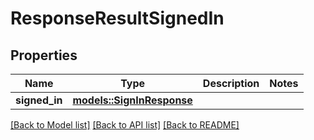 # ResponseResultSignedIn

## Properties

Name | Type | Description | Notes
------------ | ------------- | ------------- | -------------
**signed_in** | [**models::SignInResponse**](SignInResponse.md) |  | 

[[Back to Model list]](../README.md#documentation-for-models) [[Back to API list]](../README.md#documentation-for-api-endpoints) [[Back to README]](../README.md)


